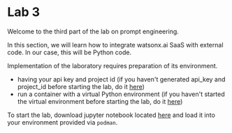 # Lab 3

Welcome to the third part of the lab on prompt engineering.

In this section, we will learn how to integrate watsonx.ai SaaS with external code. In our case, this will be Python code.

Implementation of the laboratory requires preparation of its environment.
- having your api key and project id (if you haven't generated api_key and project_id before starting the lab, do it [here](/LABS/0_environment_preparation/prepare_apikey_and_projectid.md))
- run a container with a virtual Python environment (if you haven't started the virtual environment before starting the lab, do it [here](/LABS/0_environment_preparation/prepare_venv_for_python.md))


To start the lab, download jupyter notebook located [here](/LABS/3_prompt_engineering_via_code/) and load it into your environment provided via ```podman```.

